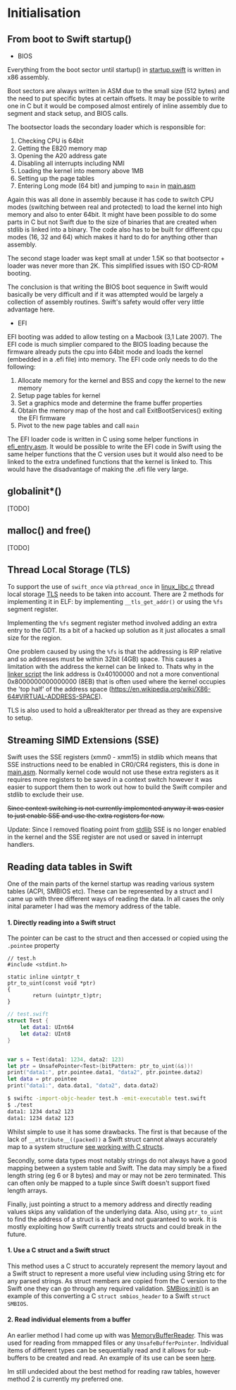 # Initialisation


## From boot to Swift startup()

- BIOS

Everything from the boot sector until startup() in [startup.swift](https://github.com/spevans/swift-project1/blob/master/kernel/init/startup.swift)
is written in x86 assembly.

Boot sectors are always written in ASM due to the small size (512 bytes) and
the need to put specific bytes at certain offsets. It may be possible to write
one in C but it would be composed almost entirely of inline assembly due to
segment and stack setup, and BIOS calls.

The bootsector loads the secondary loader which is responsible for:

1. Checking CPU is 64bit
2. Getting the E820 memory map
3. Opening the A20 address gate
4. Disabling all interrupts including NMI
5. Loading the kernel into memory above 1MB
6. Setting up the page tables
7. Entering Long mode (64 bit) and jumping to `main` in [main.asm](https://github.com/spevans/swift-project1/blob/master/kernel/init/main.asm)

Again this was all done in assembly because it has code to switch CPU modes
(switching between real and protected) to load the kernel into high memory and
also to enter 64bit. It might have been possible to do some parts in C but not
Swift due to the size of binaries that are created when stdlib is linked into a
binary. The code also has to be built for different cpu modes (16, 32 and 64)
which makes it hard to do for anything other than assembly.

The second stage loader was kept small at under 1.5K so that bootsector + loader
was never more than 2K. This simplified issues with ISO CD-ROM booting.

The conclusion is that writing the BIOS boot sequence in Swift would basically
be very difficult and if it was attempted would be largely a collection of
assembly routines. Swift's safety would offer very little advantage here.


- EFI

EFI booting was added to allow testing on a Macbook (3,1 Late 2007). The EFI
code is much simplier compared to the BIOS loading because the firmware already
puts the cpu into 64bit mode and loads the kernel (embedded in a .efi file) into
memory. The EFI code only needs to do the following:

1. Allocate memory for the kernel and BSS and copy the kernel to the new memory
2. Setup page tables for kernel
3. Set a graphics mode and determine the frame buffer properties
4. Obtain the memory map of the host and call ExitBootServices() exiting the EFI
firmware
5. Pivot to the new page tables and call `main`

The EFI loader code is written in C using some helper functions in [efi_entry.asm](https://github.com/spevans/swift-project1/blob/master/boot/efi_entry.asm).
It would be possible to write the EFI code in Swift using the same helper
functions that the C version uses but it would also need to be linked to the
extra undefined functions that the kernel is linked to. This would have the
disadvantage of making the .efi file very large.


## globalinit*()

[TODO]


## malloc() and free()

[TODO]


## Thread Local Storage (TLS)

To support the use of `swift_once` via `pthread_once` in [linux_libc.c](https://github.com/spevans/swift-project1/blob/master/klibc/linux_libc.c#L98)
thread local storage [TLS](https://uclibc.org/docs/tls.pdf) needs to be taken
into account. There are 2 methods for implementing it in ELF: by implementing
`__tls_get_addr()` or using the `%fs` segment register.

Implementing the `%fs` segment register method involved adding an extra entry
to the GDT. Its a bit of a hacked up solution as it just allocates a small size
for the region.

One problem caused by using the `%fs` is that the addressing is RIP relative and
so addresses must be within 32bit (4GB) space. This causes a limitation with the
address the kernel can be linked to. Thats why in the [linker script](https://github.com/spevans/swift-project1/blob/master/linker.script#L10) the link address is
0x40100000 and not a more conventional 0x8000000000000000 (8EB) that is often
used where the kernel occupies the 'top half' of the address space (https://en.wikipedia.org/wiki/X86-64#VIRTUAL-ADDRESS-SPACE).

TLS is also used to hold a uBreakIterator per thread as they are expensive to
setup.


## Streaming SIMD Extensions (SSE)

Swift uses the SSE registers (xmm0 - xmm15) in stdlib which means that SSE
instructions need to be enabled in CR0/CR4 registers, this is done in [main.asm](https://github.com/spevans/swift-project1/blob/master/kernel/init/main.asm#L89).
Normally kernel code would not use these extra registers as it requires more
registers to be saved in a context switch however it was easier to support them
then to work out how to build the Swift compiler and stdlib to exclude their
use.

~~Since context switching is not currently implemented anyway it was easier to
just enable SSE and use the extra registers for now.~~

Update: Since I removed floating point from [stdlib](development.md#stdlib) SSE
is no longer enabled in the kernel and the SSE register are not used or saved in
interrupt handlers.



## Reading data tables in Swift

One of the main parts of the kernel startup was reading various system tables
(ACPI, SMBIOS etc). These can be represented by a struct and I came up with
three different ways of reading the data. In all cases the only inital parameter
I had was the memory address of the table.


#### 1. Directly reading into a Swift struct

The pointer can be cast to the struct and then accessed or copied using the
`.pointee` property


```
// test.h
#include <stdint.h>

static inline uintptr_t
ptr_to_uint(const void *ptr)
{
        return (uintptr_t)ptr;
}
```


```swift
// test.swift
struct Test {
    let data1: UInt64
    let data2: UInt8
}


var s = Test(data1: 1234, data2: 123)
let ptr = UnsafePointer<Test>(bitPattern: ptr_to_uint(&s))!
print("data1:", ptr.pointee.data1, "data2", ptr.pointee.data2)
let data = ptr.pointee
print("data1:", data.data1, "data2", data.data2)
```

```bash
$ swiftc -import-objc-header test.h -emit-executable test.swift
$ ./test
data1: 1234 data2 123
data1: 1234 data2 123
```

Whilst simple to use it has some drawbacks. The first is that because of the
lack of `__attribute__((packed))` a Swift struct cannot always accurately map to
a system structure [see working with C structs](working-with-c.md#structs).

Secondly, some data types most notably strings do not always have a good mapping
between a system table and Swift. The data may simply be a fixed length string
(eg 6 or 8 bytes) and may or may not be zero terminated. This can often only
be mapped to a tuple since Swift doesn't support fixed length arrays.

Finally, just pointing a struct to a memory address and directly reading values
skips any validation of the underlying data. Also, using `ptr_to_uint` to find
the address of a struct is a hack and not guaranteed to work. It is mostly
exploiting how Swift currently treats structs and could break in the future.


#### 1. Use a C struct and a Swift struct

This method uses a C struct to accurately represent the memory layout and a
Swift struct to represent a more useful view including using String etc for any
parsed strings. As struct members are copied from the C version to the Swift one
they can go through any required validation. [SMBios:init()](https://github.com/spevans/swift-project1/blob/master/kernel/init/smbios.swift#L73)
is an example of this converting a C `struct smbios_header` to a Swift
`struct SMBIOS`.


#### 2. Read individual elements from a buffer

An earlier method I had come up with was [MemoryBufferReader](https://github.com/spevans/swift-project1/blob/master/kernel/klib/MemoryBufferReader.swift).
This was used for reading from mmapped files or any `UnsafeBufferPointer`.
Individual items of different types can be sequentially read and it allows for
sub-buffers to be created and read. An example of its use can be seen [here](https://github.com/spevans/swift-project1/blob/master/kernel/init/bootparams.swift#L514).

Im still undecided about the best method for reading raw tables, however method
2 is currently my preferred one.
